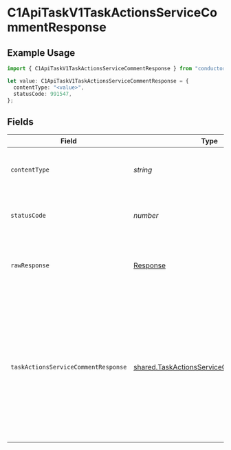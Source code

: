 # C1ApiTaskV1TaskActionsServiceCommentResponse

## Example Usage

```typescript
import { C1ApiTaskV1TaskActionsServiceCommentResponse } from "conductorone-sdk-typescript/sdk/models/operations";

let value: C1ApiTaskV1TaskActionsServiceCommentResponse = {
  contentType: "<value>",
  statusCode: 991547,
};
```

## Fields

| Field                                                                                                                                                  | Type                                                                                                                                                   | Required                                                                                                                                               | Description                                                                                                                                            |
| ------------------------------------------------------------------------------------------------------------------------------------------------------ | ------------------------------------------------------------------------------------------------------------------------------------------------------ | ------------------------------------------------------------------------------------------------------------------------------------------------------ | ------------------------------------------------------------------------------------------------------------------------------------------------------ |
| `contentType`                                                                                                                                          | *string*                                                                                                                                               | :heavy_check_mark:                                                                                                                                     | HTTP response content type for this operation                                                                                                          |
| `statusCode`                                                                                                                                           | *number*                                                                                                                                               | :heavy_check_mark:                                                                                                                                     | HTTP response status code for this operation                                                                                                           |
| `rawResponse`                                                                                                                                          | [Response](https://developer.mozilla.org/en-US/docs/Web/API/Response)                                                                                  | :heavy_check_mark:                                                                                                                                     | Raw HTTP response; suitable for custom response parsing                                                                                                |
| `taskActionsServiceCommentResponse`                                                                                                                    | [shared.TaskActionsServiceCommentResponse](../../../sdk/models/shared/taskactionsservicecommentresponse.md)                                            | :heavy_minus_sign:                                                                                                                                     | Task actions service comment response returns the task view inluding the expanded array of items that are indicated by the expand mask on the request. |